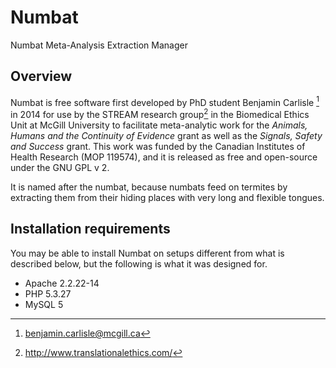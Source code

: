 Numbat
======

Numbat Meta-Analysis Extraction Manager

## Overview

Numbat is free software first developed by PhD student Benjamin Carlisle [^1] in 2014 for use by the STREAM research group[^2] in the Biomedical Ethics Unit at McGill University to facilitate meta-analytic work for the *Animals, Humans and the Continuity of Evidence* grant as well as the *Signals, Safety and Success* grant. This work was funded by the Canadian Institutes of Health Research (MOP 119574), and it is released as free and open-source under the GNU GPL v 2.

It is named after the numbat, because numbats feed on termites by extracting them from their hiding places with very long and flexible tongues.

[^1]: <benjamin.carlisle@mcgill.ca>
[^2]: <http://www.translationalethics.com/>

## Installation requirements

You may be able to install Numbat on setups different from what is described below, but the following is what it was designed for.

* Apache 2.2.22-14
* PHP 5.3.27
* MySQL 5